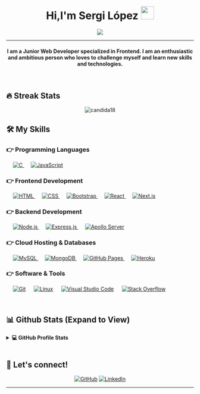 
<h1 align="center">Hi,I'm Sergi López <img src="https://media.giphy.com/media/hvRJCLFzcasrR4ia7z/giphy.gif" width="35"></h1>
<p align="center">
  <a href="https://github.com/DenverCoder1/readme-typing-svg"><img src="https://readme-typing-svg.herokuapp.com?lines=Computer+Science+Student;Full+Stack+Web+Developer;DS%20|%20AI%20|%20ML%20Enthusiast;Graphic%20Designer;Always%20learning%20new%20things&center=true&width=500&height=50"></a>
</p>
<hr/>
<h4 align="center">I am a Junior Web Developer specialized in Frontend. I am an enthusiastic and ambitious person who loves to challenge myself and learn new skills and technologies. </h4>
<br>

## 🔥 Streak Stats
<p align="center"><img src="https://github-readme-streak-stats.herokuapp.com/?user=sergilh&theme=algolia" alt="candida18"  /></p>


## 🛠️ My Skills

### 👉 Programming Languages

<p align="left"> 
  &emsp; 
  <a href="https://www.cprogramming.com/" target="_blank"> 
    <img alt="C" src="https://img.shields.io/badge/C%20-%232370ED.svg?logo=c&logoColor=white">
  </a> 
  &emsp;
  <a href="https://developer.mozilla.org/en-US/docs/Web/JavaScript" target="_blank"> 
     <img alt="JavaScript" src="https://img.shields.io/badge/JavaScript%20-%23F7DF1E.svg?logo=javascript&logoColor=black">
   </a>
</p>

### 👉 Frontend Development
<p align="left"> 
  &emsp; 
  <a href="https://www.w3.org/html/" target="_blank"> 
   <img alt="HTML" src="https://img.shields.io/badge/HTML5%20-%23E34F26.svg?logo=html5&logoColor=white">
  </a>   
  &emsp;
  <a href="https://www.w3schools.com/css/" target="_blank">
    <img alt="CSS" src="https://img.shields.io/badge/CSS%20-%231572B6.svg?logo=css3&logoColor=white">
  </a> 
   &emsp;
  <a href="https://getbootstrap.com" target="_blank"> 
    <img alt="Bootstrap" src="https://img.shields.io/badge/Bootstrap-%23563D7C.svg?style=flat&logo=bootstrap&logoColor=white"/>
  </a>
	&emsp;
  <a href="https://reactjs.org/" target="_blank"> 
    <img alt="React" src="https://img.shields.io/badge/React-%2320232a.svg?logo=react&logoColor=%2361DAFB"/>
  </a>
	&emsp;
  <a href="https://nextjs.org/" target="_blank"> 
    <img alt="Next.js" src="https://img.shields.io/badge/Next.js-000000?logo=nextdotjs&logoColor=white"/>
  </a>
</p>

### 👉 Backend Development
<p align="left"> 
&emsp;
  <a href="https://nodejs.org/en/" target="_blank"> 
    <img alt="Node.js" src="https://img.shields.io/badge/Node.js-%23339933.svg?style=flat&logo=nodedotjs&logoColor=white"/>
  </a>  
  &emsp;
  <a href="https://expressjs.com/" target="_blank"> 
    <img alt="Express.js" src="https://img.shields.io/badge/Express.js-%23000000.svg?style=flat&logo=express&logoColor=white"/>
  </a>
  &emsp;
  <a href="https://www.apollographql.com/docs/apollo-server/" target="_blank"> 
    <img alt="Apollo Server" src="https://img.shields.io/badge/Apollo%20Server-%2303111b.svg?style=flat&logo=apollo-graphql&logoColor=white"/>
  </a>
</p>

### 👉 Cloud Hosting & Databases
<p align="left">
  &emsp;
  <a href="https://www.mysql.com/" target="_blank">
    <img alt="MySQL" src="https://img.shields.io/badge/MySQL-%2300f.svg?style=flat&logo=mysql&logoColor=white">
  </a>
  &emsp;
  <a href="https://www.mongodb.com/" target="_blank"> 
    <img alt="MongoDB" src="https://img.shields.io/badge/MongoDB-%2347A248.svg?style=flat&logo=mongodb&logoColor=white"/>
  </a>
  &emsp;
  <a href="https://pages.github.com/" target="_blank">
    <img alt="GitHub Pages" src="https://img.shields.io/badge/GitHub%20Pages-%23327FC7.svg?style=flat&logo=github&logoColor=white">
  </a>
  &emsp;
  <a href="https://www.heroku.com/" target="_blank">
    <img alt="Heroku" src="https://img.shields.io/badge/Heroku-%23430098.svg?style=flat&logo=heroku&logoColor=white">
  </a>  
</p>

 ### 👉 Software & Tools
 
<p>
  &emsp;
    <a href="#"><img alt="Git" src="https://img.shields.io/badge/Git%20-%23F05033.svg?logo=git&logoColor=white"></a>
  &emsp;
    <a href="#"><img alt="Linux" src="https://img.shields.io/badge/Linux-FCC624?style=flat&logo=linux&logoColor=black"></a>
  &emsp;
    <a href="#"><img alt="Visual Studio Code" src="https://img.shields.io/badge/Visual%20Studio%20Code-0078d7.svg?logo=visual-studio-code&logoColor=white"></a>
  &emsp;
    <a href="#"><img alt="Stack Overflow" src="https://img.shields.io/badge/-Stack%20Overflow-FE7A16?logo=stack-overflow&logoColor=white"></a>
  &emsp;
</p>

<br/>

## 📊 Github Stats (Expand to View)


<details> 
  <summary><b>💻 GitHub Profile Stats</b></summary>
  <br/>
  <p align="center">
    <a href="https://github.com/anuraghazra/github-readme-stats"><img alt="Candida's Github Stats" src="https://github-readme-stats.vercel.app/api?username=sergilh&show_icons=true&count_private=true&theme=algolia" height="192px"/></a>
<br/>
  &nbsp;
	  <img src="https://github-readme-stats.vercel.app/api/top-langs?username=sergilh&show_icons=true&locale=en&layout=compact&theme=algolia" alt="candida18" height="192px"/>
  <br/>
  </p>
</details>


<br/>

## 👋 Let's connect!
<p align="center">
	<a href="https://github.com/sergilh"><img src="https://img.icons8.com/bubbles/50/000000/github.png" alt="GitHub"/></a>
	<a href="https://linkedin.com/in/sergilópez"><img src="https://img.icons8.com/bubbles/50/000000/linkedin.png" alt="LinkedIn"/></a>
</p>

<hr/>

